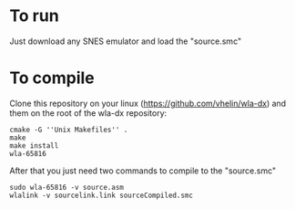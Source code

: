 # To run
Just download any SNES emulator and load the "source.smc"
# To compile
Clone this repository on your linux (https://github.com/vhelin/wla-dx) and them on the root of the wla-dx repository:

```
cmake -G ''Unix Makefiles'' . 
make 
make install 
wla-65816
```


After that you just need two commands to compile to the "source.smc"

```
sudo wla-65816 -v source.asm
wlalink -v sourcelink.link sourceCompiled.smc
```
